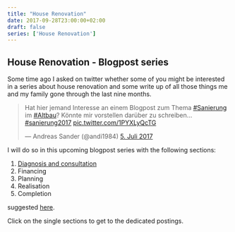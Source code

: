 ```yaml
---
title: "House Renovation"
date: 2017-09-28T23:00:00+02:00
draft: false
series: ['House Renovation']
---
```


## House Renovation - Blogpost series

Some time ago I asked on twitter whether some of you might be interested in a series about house renovation and some write up of all those things me and my family gone through the last nine months.

<blockquote class="twitter-tweet" data-lang="de"><p lang="de" dir="ltr">Hat hier jemand Interesse an einem Blogpost zum Thema <a href="https://twitter.com/hashtag/Sanierung?src=hash">#Sanierung</a> im <a href="https://twitter.com/hashtag/Altbau?src=hash">#Altbau</a>? Könnte mir vorstellen darüber zu schreiben… <a href="https://twitter.com/hashtag/sanierung2017?src=hash">#sanierung2017</a> <a href="https://t.co/1PYXLyQcTG">pic.twitter.com/1PYXLyQcTG</a></p>&mdash; Andreas Sander (@andi1984) <a href="https://twitter.com/andi1984/status/882707428856430594">5. Juli 2017</a></blockquote>
<script async src="//platform.twitter.com/widgets.js" charset="utf-8"></script>

I will do so in this upcoming blogpost series with the following sections:

1. [Diagnosis and consultation](../house-renovation-diagnosis-consultation)
2. Financing
3. Planning
4. Realisation
5. Completion

suggested [here](https://www.zukunft-haus.info/bauen-sanieren/schritt-fuer-schritt-zum-effizienzhaus/die-phasen-im-detail.html).

Click on the single sections to get to the dedicated postings.


